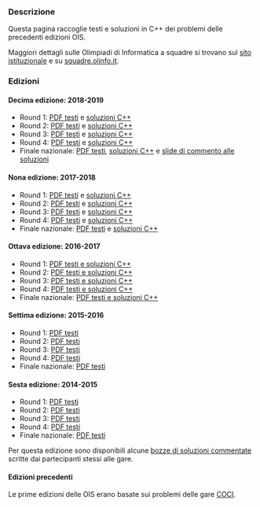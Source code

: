 ### Descrizione

Questa pagina raccoglie testi e soluzioni in C++ dei problemi delle precedenti edizioni OIS.

Maggiori dettagli sulle Olimpiadi di Informatica a squadre si trovano sul [sito istituzionale](https://sites.google.com/aldini.istruzioneer.it/olimpiadi-informatica-squadre/homepage) e su [squadre.olinfo.it](https://squadre.olinfo.it).

### Edizioni

#### Decima edizione: 2018-2019

- Round 1: [PDF testi](/resources/ois/ois10_round1_statements.pdf) e [soluzioni C++](/resources/ois/ois10_round1_solutions.tar.xz)
- Round 2: [PDF testi](/resources/ois/ois10_round2_statements.pdf) e [soluzioni C++](/resources/ois/ois10_round2_solutions.tar.xz)
- Round 3: [PDF testi](/resources/ois/ois10_round3_statements.pdf) e [soluzioni C++](/resources/ois/ois10_round3_solutions.tar.xz)
- Round 4: [PDF testi](/resources/ois/ois10_round4_statements.pdf) e [soluzioni C++](/resources/ois/ois10_round4_solutions.tar.xz)
- Finale nazionale: [PDF testi](/resources/ois/ois10_final_statements.pdf), [soluzioni C++](/resources/ois/ois10_final_solutions.tar.xz) e [slide di commento alle soluzioni](/resources/ois/ois10_final_slides.pdf)

#### Nona edizione: 2017-2018

- Round 1: [PDF testi](/resources/ois/ois9_round1_statements.pdf) e [soluzioni C++](/resources/ois/ois9_round1_solutions.tar.xz)
- Round 2: [PDF testi](/resources/ois/ois9_round2_statements.pdf) e [soluzioni C++](/resources/ois/ois9_round2_solutions.tar.xz)
- Round 3: [PDF testi](/resources/ois/ois9_round3_statements.pdf) e [soluzioni C++](/resources/ois/ois9_round3_solutions.tar.xz)
- Round 4: [PDF testi](/resources/ois/ois9_round4_statements.pdf) e [soluzioni C++](/resources/ois/ois9_round4_solutions.tar.xz)
- Finale nazionale: [PDF testi](/resources/ois/ois9_final_statements.pdf) e [soluzioni C++](/resources/ois/ois9_final_solutions.tar.xz)

#### Ottava edizione: 2016-2017

- Round 1: [PDF testi e soluzioni C++](/resources/ois/ois8_round1.zip)
- Round 2: [PDF testi e soluzioni C++](/resources/ois/ois8_round2.zip)
- Round 3: [PDF testi e soluzioni C++](/resources/ois/ois8_round3.zip)
- Round 4: [PDF testi e soluzioni C++](/resources/ois/ois8_round4.zip)
- Finale nazionale: [PDF testi e soluzioni C++](/resources/ois/ois8_finale.zip)

#### Settima edizione: 2015-2016

- Round 1: [PDF testi](/resources/ois/ois7_round1.pdf)
- Round 2: [PDF testi](/resources/ois/ois7_round2.pdf)
- Round 3: [PDF testi](/resources/ois/ois7_round3.pdf)
- Round 4: [PDF testi](/resources/ois/ois7_round4.pdf)
- Finale nazionale: [PDF testi](/resources/ois/ois7_finale.pdf)

#### Sesta edizione: 2014-2015

- Round 1: [PDF testi](/resources/ois/ois6_round1.pdf)
- Round 2: [PDF testi](/resources/ois/ois6_round2.pdf)
- Round 3: [PDF testi](/resources/ois/ois6_round3.pdf)
- Round 4: [PDF testi](/resources/ois/ois6_round4.pdf)
- Finale nazionale: [PDF testi](/resources/ois/ois6_finale.pdf)

Per questa edizione sono disponibili alcune [bozze di soluzioni commentate](https://github.com/olimpiadi-informatica/ois/tree/master/soluzioni) scritte dai partecipanti stessi alle gare.

#### Edizioni precedenti

Le prime edizioni delle OIS erano basate sui problemi delle gare [COCI](http://www.hsin.hr/coci/).
